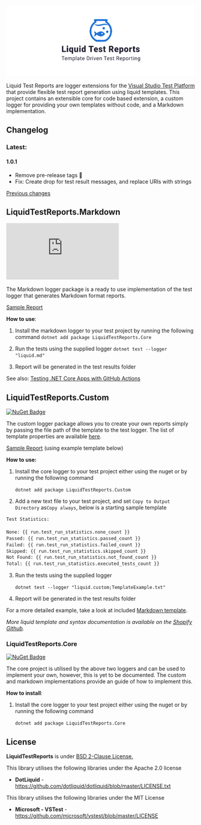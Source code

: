 ![](assets/fish_logo.png)

Liquid Test Reports are logger extensions for the [Visual Studio Test Platform](https://gtihub.com/microsoft/vstest) that provide flexible test report generation using liquid templates. This project contains an extensible core for code based extension, a custom logger for providing your own templates without code, and a Markdown implementation.

## Changelog

### Latest:

#### 1.0.1

- Remove pre-release tags 🎉
- Fix: Create drop for test result messages, and replace URIs with strings

[Previous changes](./docs/Changelog.md)


## LiquidTestReports.Markdown
[![NuGet Badge](https://buildstats.info/nuget/LiquidTestReports.Markdown?includePreReleases=true)](https://www.nuget.org/packages/LiquidTestReports.Markdown) 

The Markdown logger package is a ready to use  implementation of the test logger that generates Markdown format reports. 

[Sample Report](docs/samples/xUnit.md)

**How to use**:

1. Install the markdown logger to your test project by running the following command
	`dotnet add package LiquidTestReports.Core`
	
2. Run the tests using the supplied logger
	`dotnet test --logger "liquid.md"`
	
3. Report will be generated in the test results folder


See also: [Testing .NET Core Apps with GitHub Actions](https://dev.to/kurtmkurtm/testing-net-core-apps-with-github-actions-3i76)


## LiquidTestReports.Custom
[![NuGet Badge](https://buildstats.info/nuget/LiquidTestReports.Custom?includePreReleases=true)](https://www.nuget.org/packages/LiquidTestReports.Custom)

The custom logger package allows you to create your own reports simply by passing the file path of the template to the test logger. The list of template properties are available [here](docs/Properties.md). 

[Sample Report](docs/samples/xUnit.txt) (using example template below)

**How to use:**

1. Install the core logger to your test project either using the nuget or by running the following command
	
	`dotnet add package LiquidTestReports.Custom`

2. Add a new text file to your test project, and set `Copy to Output Directory` as`Copy always`, below is a starting sample template

  ```TemplateExample.txt
  Test Statistics:
  
  None: {{ run.test_run_statistics.none_count }}
  Passed: {{ run.test_run_statistics.passed_count }}
  Failed: {{ run.test_run_statistics.failed_count }}
  Skipped: {{ run.test_run_statistics.skipped_count }}
  Not Found: {{ run.test_run_statistics.not_found_count }}
  Total: {{ run.test_run_statistics.executed_tests_count }}
  
  ```

3. Run the tests using the supplied logger

	`dotnet test --logger "liquid.custom;TemplateExample.txt"`

4. Report will be generated in the test results folder



For a more detailed example, take a look at included [Markdown template](.\src\LiquidTestReports.Markdown\Resources\MdReport.md).

*More liquid template and syntax documentation is available on the [Shopify Github](https://shopify.github.io/liquid/basics/introduction/).*

### LiquidTestReports.Core
[![NuGet Badge](https://buildstats.info/nuget/LiquidTestReports.Core?includePreReleases=true)](https://www.nuget.org/packages/LiquidTestReports.Core)

The core project is utilised by the above two loggers and can be used to implement your own, however, this is yet to be documented. The custom and markdown implementations provide an guide of how to implement this.

**How to install**:

1. Install the core logger to your test project either using the nuget or by running the following command

	`dotnet add package LiquidTestReports.Core`



## License

**LiquidTestReports** is under [BSD 2-Clause License.](https://github.com/kurtmkurtm/LiquidTestReports/blob/master/LICENSE)

This library utilises the following libraries under the Apache 2.0 license

- **DotLiquid** - https://github.com/dotliquid/dotliquid/blob/master/LICENSE.txt

This library utilises the following libraries under the MIT License

- **Microsoft - VSTest** - https://github.com/microsoft/vstest/blob/master/LICENSE

